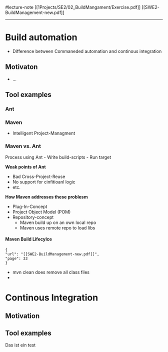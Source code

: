 #lecture-note
[[1Projects/SE2/02_BuildMangament/Exercise.pdf]]
[[SWE2-BuildManagement-new.pdf]]

---

# Build automation
- Difference between Commaneded automation and continous integration

## Motivaton
- ...
## Tool examples 
### Ant 
### Maven
- Intelligent Project-Managment

### Maven vs. Ant
Process using Ant
	- Write build-scripts
	- Run target

**Weak points of Ant**
- Bad Cross-Project-Reuse 
- No support for cinfitioanl logic 
- etc. 

**How Maven addresses these problesm**
- Plug-In-Concept
- Project Object  Model (POM)
- Repository-concept
	- Maven build up on an own local repo
	- Maven uses remote repo to load libs
	
#### Maven Build Lifecylce
```pdf
{
"url": "[[SWE2-BuildManagement-new.pdf]]",
"page": 33
}
```

- mvn clean does remove all class files 
- 





# Continous Integration
## Motivation
## Tool examples
Das ist ein test



